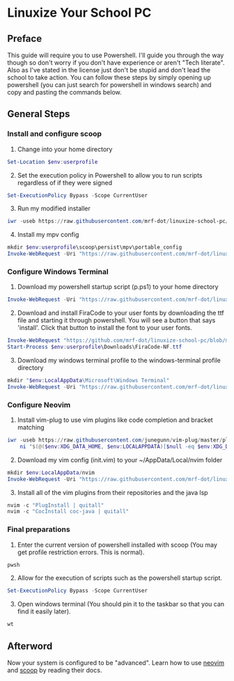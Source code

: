 # Linuxize Your School PC
## Preface
This guide will require you to use Powershell. I'll guide you through the way though so don't worry if you don't have experience or aren't "Tech literate". Also as I've stated in the license just don't be stupid and don't lead the school to take action. You can follow these steps by simply opening up powershell (you can just search for powershell in windows search) and copy and pasting the commands below.
## General Steps
### Install and configure scoop
1. Change into your home directory
```powershell
Set-Location $env:userprofile
```
2. Set the execution policy in Powershell to allow you to run scripts regardless of if they were signed
```powershell
Set-ExecutionPolicy Bypass -Scope CurrentUser
```
3. Run my modified installer
```powershell
iwr -useb https://raw.githubusercontent.com/mrf-dot/linuxize-school-pc/main/src/powershell/scoop-install.ps1 | iex
```
4. Install my mpv config
```powershell
mkdir $env:userprofile\scoop\persist\mpv\portable_config
Invoke-WebRequest -Uri "https://raw.githubusercontent.com/mrf-dot/linuxize-school-pc/main/src/conf/mpv.conf" -Outfile "$env:userprofile\scoop\persist\mpv\portable_config\mpv.conf"
```
### Configure Windows Terminal
1. Download my powershell startup script (p.ps1) to your home directory
```powershell
Invoke-WebRequest -Uri "https://raw.githubusercontent.com/mrf-dot/linuxize-school-pc/main/src/powershell/p.ps1" -Outfile "$env:userprofile\p.ps1"
```
2. Download and install FiraCode to your user fonts by downloading the ttf file and starting it through powershell. You will see a button that says 'install'. Click that button to install the font to your user fonts.
```powershell
Invoke-WebRequest "https://github.com/mrf-dot/linuxize-school-pc/blob/main/bin/FiraCode-NF.ttf?raw=true" -OutFile $env:userprofile/Downloads/FiraCode-NF.ttf
Start-Process $env:userprofile\Downloads\FiraCode-NF.ttf
```
3. Download my windows terminal profile to the windows-terminal profile directory
```powershell
mkdir "$env:LocalAppData\Microsoft\Windows Terminal"
Invoke-WebRequest -Uri "https://raw.githubusercontent.com/mrf-dot/linuxize-school-pc/main/src/json/settings.json" -OutFile "$env:LocalAppData\Microsoft\Windows Terminal\settings.json"
```
### Configure Neovim
1. Install vim-plug to use vim plugins like code completion and bracket matching
```powershell
iwr -useb https://raw.githubusercontent.com/junegunn/vim-plug/master/plug.vim |`
    ni "$(@($env:XDG_DATA_HOME, $env:LOCALAPPDATA)[$null -eq $env:XDG_DATA_HOME])/nvim-data/site/autoload/plug.vim" -Force
```
2. Download my vim config (init.vim) to your ~/AppData/Local/nvim folder
```powershell
mkdir $env:LocalAppData/nvim
Invoke-WebRequest -Uri "https://raw.githubusercontent.com/mrf-dot/linuxize-school-pc/main/src/vimscript/init.vim" -Outfile "$env:localappdata\nvim\init.vim"
```
3. Install all of the vim plugins from their repositories and the java lsp
```powershell
nvim -c "PlugInstall | quitall"
nvim -c "CocInstall coc-java | quitall"
```
### Final preparations
1. Enter the current version of powershell installed with scoop (You may get profile restriction errors. This is normal).
```powershell
pwsh
```
2. Allow for the execution of scripts such as the powershell startup script.
```powershell
Set-ExecutionPolicy Bypass -Scope CurrentUser
```
3. Open windows terminal (You should pin it to the taskbar so that you can find it easily later).
```powershell
wt
```
## Afterword
Now your system is configured to be "advanced". Learn how to use [neovim](https://neovim.io/doc/user/) and [scoop](https://scoop.sh/) by reading their docs.
